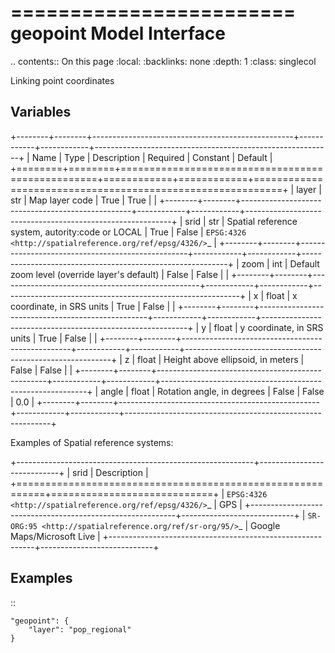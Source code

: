 

========================
geopoint Model Interface
========================

.. contents:: On this page
    :local:
    :backlinks: none
    :depth: 1
    :class: singlecol

Linking point coordinates

Variables
---------

+--------+--------+--------------------------------------------------+------------+------------+-----------------------------------------------------------+
| Name   | Type   | Description                                      | Required   | Constant   | Default                                                   |
+========+========+==================================================+============+============+===========================================================+
| layer  | str    | Map layer code                                   | True       | True       |                                                           |
+--------+--------+--------------------------------------------------+------------+------------+-----------------------------------------------------------+
| srid   | str    | Spatial reference system, autority:code or LOCAL | True       | False      | `EPSG:4326 <http://spatialreference.org/ref/epsg/4326/>`_ |
+--------+--------+--------------------------------------------------+------------+------------+-----------------------------------------------------------+
| zoom   | int    | Default zoom level (override layer's default)    | False      | False      |                                                           |
+--------+--------+--------------------------------------------------+------------+------------+-----------------------------------------------------------+
| x      | float  | x coordinate, in SRS units                       | True       | False      |                                                           |
+--------+--------+--------------------------------------------------+------------+------------+-----------------------------------------------------------+
| y      | float  | y coordinate, in SRS units                       | True       | False      |                                                           |
+--------+--------+--------------------------------------------------+------------+------------+-----------------------------------------------------------+
| z      | float  | Height above ellipsoid, in meters                | False      | False      |                                                           |
+--------+--------+--------------------------------------------------+------------+------------+-----------------------------------------------------------+
| angle  | float  | Rotation angle, in degrees                       | False      | False      | 0.0                                                       |
+--------+--------+--------------------------------------------------+------------+------------+-----------------------------------------------------------+

Examples of Spatial reference systems:

+-----------------------------------------------------------+----------------------------+
| srid                                                      | Description                |
+===========================================================+============================+
| `EPSG:4326 <http://spatialreference.org/ref/epsg/4326/>`_ | GPS                        |
+-----------------------------------------------------------+----------------------------+
| `SR-ORG:95 <http://spatialreference.org/ref/sr-org/95/>`_ | Google Maps/Microsoft Live |
+-----------------------------------------------------------+----------------------------+


Examples
--------

::

    "geopoint": {
        "layer": "pop_regional"
    }
